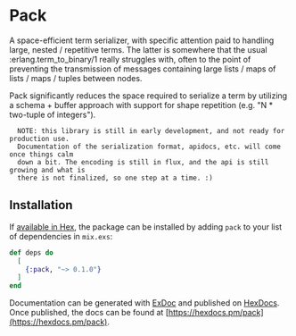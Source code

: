 # Pack

A space-efficient term serializer, with specific attention paid to handling
large, nested / repetitive terms. The latter is somewhere that the usual
:erlang.term_to_binary/1 really struggles with, often to the point of preventing
the transmission of messages containing large lists / maps of lists / maps / tuples
between nodes.

Pack significantly reduces the space required to serialize a term by utilizing a
schema + buffer approach with support for shape repetition (e.g. "N * two-tuple of
integers").

```
  NOTE: this library is still in early development, and not ready for production use.
  Documentation of the serialization format, apidocs, etc. will come once things calm
  down a bit. The encoding is still in flux, and the api is still growing and what is
  there is not finalized, so one step at a time. :)
```

## Installation

If [available in Hex](https://hex.pm/docs/publish), the package can be installed
by adding `pack` to your list of dependencies in `mix.exs`:

```elixir
def deps do
  [
    {:pack, "~> 0.1.0"}
  ]
end
```

Documentation can be generated with [ExDoc](https://github.com/elixir-lang/ex_doc)
and published on [HexDocs](https://hexdocs.pm). Once published, the docs can
be found at [https://hexdocs.pm/pack](https://hexdocs.pm/pack).


